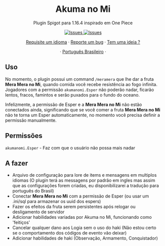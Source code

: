 <h1 align="center">Akuma no Mi</h1>

  <p align="center">Plugin Spigot para 1.16.4 inspirado em One Piece</p>

  <p align="center">
     <a href="https://github.com/rafaelfaustini/akumanomi/issues">
      <img alt="Issues" src="https://img.shields.io/github/issues/rafaelfaustini/akumanomi?color=f44336" />
    </a>
     <a href="https://github.com/rafaelfaustini/akumanomi/pulls">
      <img alt="Issues" src="https://img.shields.io/github/issues-pr/rafaelfaustini/akumanomi?color=f44336" />
    </a>
  </p>
  <p align="center">
   <a href="https://github.com/rafaelfaustini/akumanomi/issues/new?assignees=rafaelfaustini&labels=Documentation%2C+Translation&template=new-language-request.md&title=%5Btranslation%5D">Requisite um idioma</a>
     ·
    <a href="https://github.com/rafaelfaustini/akumanomi/issues/new?assignees=&labels=Bug+Fix&template=bug_report.md&title=%5Bbugfix%5D">Reporte um bug</a>
     ·
    <a href="https://github.com/rafaelfaustini/akumanomi/issues/new?assignees=&labels=feature&template=feature_request.md&title=%5Bfeature%5D">Tem uma ideia ?</a>
  </p>
  <p align="center">
    ·
    <a href="/docs/readme_pt-BR.md">Português Brasileiro</a>
    ·
  </p>

## Uso

No momento, o plugin possui um command `/meramera` que lhe dar a fruta **Mera Mera no Mi**, quando comida você recebe resistência ao fogo infinita.
Jogadores com a permissão `akumanomi.Esper` não poderão nadar, ficarão lentos, fracos, famintos e serão puxados para o fundo do oceano.

Infelizmente, a permissão de Esper e a **Mera Mera no Mi** não estão conectados ainda, significando que se você comer a fruta **Mera Mera no Mi** não te torna um Esper automaticamente, no momento você precisa definir a permissão manualmente.

## Permissões

`akumanomi.Esper` - Faz com que o usuário não possa mais nadar

## A fazer

- Arquivo de configuração para lore de items e mensagens em multiplos idiomas (O plugin terá as messagens por padrão em ingles mas assim que as configurações forem criadas, eu disponibilizarei a tradução para português do Brasil)
- Conectar **Mera Mera no Mi** com a permissão de Esper (ou usar um .ini/sql para armazenar os uuid dos espers)
- Fazer os efeitos da fruta serem persistentes após relogar ou desligamento de servidor
- Adicionar habilidades variadas por Akuma no Mi, funcionando como 'feitiços'
- Cancelar qualquer dano aos Logia sem o uso do haki (Não estou certo se o comportamento dos códigos de evento vão deixar)
- Adicionar habilidades de haki (Observação, Armamento, Conquistador)

